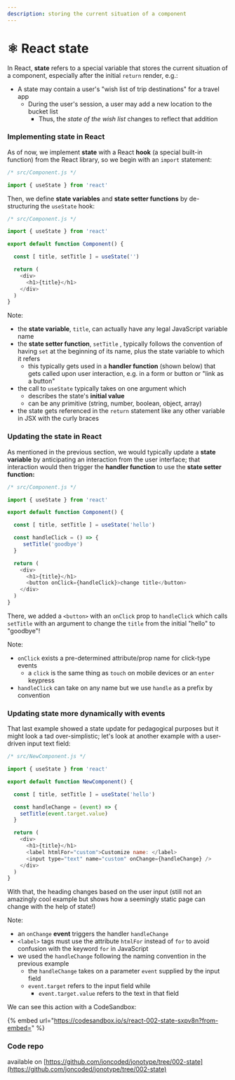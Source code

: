 ```yaml
---
description: storing the current situation of a component
---
```


# ⚛️ React state

In React, **state** refers to a special variable that stores the current situation of a component, especially after the initial `return` render, e.g.:

* A state may contain a user's "wish list of trip destinations" for a travel app
  * During the user's session, a user may add a new location to the bucket list
    * Thus, the _state of the wish list_ changes to reflect that addition

### Implementing state in React

As of now, we implement **state** with a React **hook** (a special built-in function) from the React library, so we begin with an `import` statement:

```javascript
/* src/Component.js */

import { useState } from 'react'
```

Then, we define **state variables** and **state setter functions** by de-structuring the `useState` hook:

```javascript
/* src/Component.js */

import { useState } from 'react'

export default function Component() {

  const [ title, setTitle ] = useState('')  

  return (
    <div>
      <h1>{title}</h1>
    </div>
  )
}
```

Note:

* the **state variable**, `title`, can actually have any legal JavaScript variable name
* the **state setter function**, `setTitle` , typically follows the convention of having `set` at the beginning of its name, plus the state variable to which it refers
  * this typically gets used in a **handler function** (shown below) that gets called upon user interaction, e.g. in a form or button or "link as a button"
* the call to `useState` typically takes on one argument which
  * describes the state's **initial value**
  * can be any primitive (string, number, boolean, object, array)
* the state gets referenced in the `return` statement like any other variable in JSX with the curly braces

### Updating the state in React

As mentioned in the previous section, we would typically update a **state variable** by anticipating an interaction from the user interface; that interaction would then trigger the **handler function** to use the **state setter function:**

```javascript
/* src/Component.js */

import { useState } from 'react'

export default function Component() {

  const [ title, setTitle ] = useState('hello') 

  const handleClick = () => {
     setTitle('goodbye')
  } 

  return (
    <div>
      <h1>{title}</h1>
      <button onClick={handleClick}>change title</button>
    </div>
  )
}
```

There, we added a `<button>` with an `onClick` prop to `handleClick` which calls `setTitle` with an argument to change the `title` from the initial "hello" to "goodbye"!

Note:

* `onClick` exists a pre-determined attribute/prop name for click-type events
  * a `click` is the same thing as `touch` on mobile devices or an `enter` keypress
* `handleClick` can take on any name but we use `handle` as a prefix by convention

### Updating state more dynamically with events

That last example showed a state update for pedagogical purposes but it might look a tad over-simplistic; let's look at another example with a user-driven input text field:

```javascript
/* src/NewComponent.js */

import { useState } from 'react'

export default function NewComponent() {

  const [ title, setTitle ] = useState('hello')  

  const handleChange = (event) => {
    setTitle(event.target.value)
  }

  return (
    <div>
      <h1>{title}</h1>
      <label htmlFor="custom">Customize name: </label>
      <input type="text" name="custom" onChange={handleChange} />
    </div>
  )
}
```

With that, the heading changes based on the user input (still not an amazingly cool example but shows how a seemingly static page can change with the help of state!)

Note:

* an `onChange` **event** triggers the handler `handleChange`
* `<label>` tags must use the attribute `htmlFor` instead of `for` to avoid confusion with the keyword `for` in JavaScript
* we used the `handleChange` following the naming convention in the previous example
  * the `handleChange` takes on a parameter `event` supplied by the input field
  * `event.target` refers to the input field while
    * `event.target.value` refers to the text in that field

We can see this action with a CodeSandbox:

{% embed url="https://codesandbox.io/s/react-002-state-sxpv8n?from-embed=" %}

### Code repo

available on [https://github.com/joncoded/jonotype/tree/002-state](https://github.com/joncoded/jonotype/tree/002-state)
